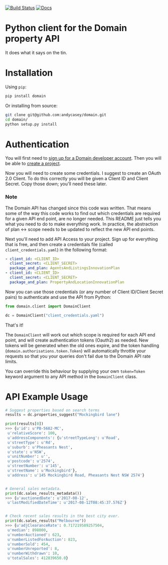 [![Build Status](https://travis-ci.org/andycasey/domain.svg?branch=master)](https://travis-ci.org/andycasey/domain)
[![Docs](https://readthedocs.org/projects/domain/badge/?version=latest)](http://domain.readthedocs.io/en/latest/)

# Python client for the Domain property API 

It does what it says on the tin.

# Installation

Using ``pip``:

````bash
pip install domain
````

Or installing from source:

````bash
git clone git@github.com:andycasey/domain.git
cd domain/
python setup.py install
````


# Authentication 

You will first need to [sign up for a Domain developer account](https://developer.domain.com.au/).
Then you will be able to [create a project](https://developer.domain.com.au/projects).

Now you will need to create some credentials. I suggest to create an OAuth 2.0 Client. To do this correctly you will be given a Client ID and Client Secret. Copy those down; you'll need these later.

### Note
The Domain API has changed since this code was written. That means some of the way this code works to find out which credentials are required for a given API end point, are no longer needed. This README just tells you what you need to do to make everything work. In practice, the abstraction of plan <-> scope needs to be updated to reflect the new API end points.


Next you'll need to add API Access to your project. Sign up for everything that is free, and then create a credentials file (called `client_credentials.yaml`) in the following format:
 
````yaml
- client_id: <CLIENT_ID>
  client_secret: <CLIENT_SECRET>
  package_and_plan: AgentsAndListingsInnovationPlan 
- client_id: <CLIENT_ID>
  client_secret: <CLIENT_SECRET>
  package_and_plan: PropertyAndLocationInnovationPlan
````


Now you can use those credentials (or any number of Client ID/Client Secret pairs)
to authenticate and use the API from Python:

````python
from domain.client import DomainClient

dc = DomainClient("client_credentials.yaml")
````

That's it! 

The `DomainClient` will work out which scope is required for each API
end point, and will create authentication tokens (Oauth2) as needed. New tokens
will be generated when the old ones expire, and the token handling
(`domain.authorisations.token.Token`) will automatically throttle your requests
so that you your queries don't fail due to the Domain API rate limits.

You can override this behaviour by supplying your own `token=Token` keyword 
argument to any API method in the `DomainClient` class.


# API Example Usage

````python
# Suggest properties based on search terms
results = dc.properties_suggest("Mockingbird lane")

print(results[0])
>>> {u'id': u'PB-5682-MC',
 u'relativeScore': 100,
 u'addressComponents': {u'streetTypeLong': u'Road',
 u'streetType': u'Rd',
 u'suburb': u'Pheasants Nest',
 u'state': u'NSW',
 u'unitNumber': u'',
 u'postcode': u'2574',
 u'streetNumber': u'145',
 u'streetName': u'Mockingbird'},
 u'address': u'145 Mockingbird Road, Pheasants Nest NSW 2574'}


# General sales metadata.
print(dc.sales_results_metadata())
>>> {u'auctionedDate': u'2017-08-12',
 u'lastModifiedDateTime': u'2017-08-12T08:45:37.576Z'}


# Check recent sales results in the best city ever.
print(dc.sales_results("Melbourne"))
>>> {u'adjClearanceRate': 0.717219589257504,
 u'median': 898000,
 u'numberAuctioned': 623,
 u'numberListedForAuction': 823,
 u'numberSold': 454,
 u'numberUnreported': 8,
 u'numberWithdrawn': 10,
 u'totalSales': 412839650.0}
 ````
